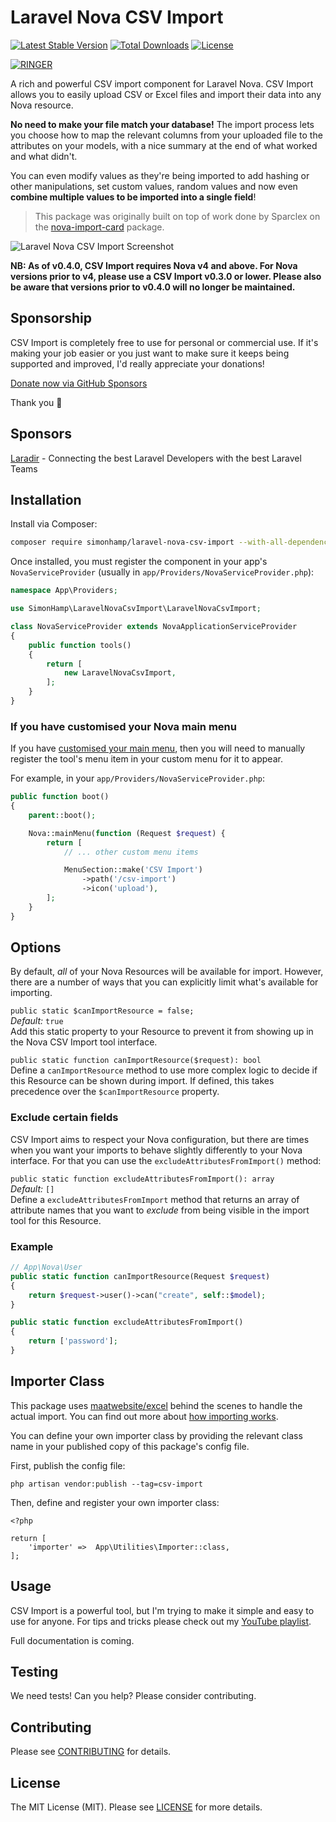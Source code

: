 # Laravel Nova CSV Import

[![Latest Stable Version](https://poser.pugx.org/simonhamp/laravel-nova-csv-import/v/stable?style=for-the-badge)](https://packagist.org/packages/simonhamp/laravel-nova-csv-import) [![Total Downloads](https://poser.pugx.org/simonhamp/laravel-nova-csv-import/downloads?style=for-the-badge)](https://packagist.org/packages/simonhamp/laravel-nova-csv-import) [![License](https://poser.pugx.org/simonhamp/laravel-nova-csv-import/license?style=for-the-badge)](https://packagist.org/packages/simonhamp/laravel-nova-csv-import)

[![RINGER](https://www.ringerhq.com/images/get-support-on-ringer.svg)](https://www.ringerhq.com/i/simonhamp/laravel-nova-csv-import)

A rich and powerful CSV import component for Laravel Nova. CSV Import allows you to easily upload CSV or Excel files
and import their data into any Nova resource.

**No need to make your file match your database!** The import process lets you choose how to map the relevant columns
from your uploaded file to the attributes on your models, with a nice summary at the end of what worked and what didn't.

You can even modify values as they're being imported to add hashing or other manipulations, set custom values, random
values and now even **combine multiple values to be imported into a single field**!

> This package was originally built on top of work done by Sparclex on the
[nova-import-card](https://github.com/Sparclex/nova-import-card) package.

![Laravel Nova CSV Import Screenshot](https://raw.githubusercontent.com/simonhamp/laravel-nova-csv-import/master/screenshots/readme.png)

**NB: As of v0.4.0, CSV Import requires Nova v4 and above. For Nova versions prior to v4, please use a CSV Import
v0.3.0 or lower. Please also be aware that versions prior to v0.4.0 will no longer be maintained.**

## Sponsorship
CSV Import is completely free to use for personal or commercial use. If it's making your job easier or you just want to
make sure it keeps being supported and improved, I'd really appreciate your donations!

[Donate now via GitHub Sponsors](https://github.com/sponsors/simonhamp)

Thank you 🙏

## Sponsors

[Laradir](https://laradir.com/?ref=laravel-nov-csv-import-github) - Connecting the best Laravel Developers with the best Laravel Teams

## Installation

Install via Composer:

```bash
composer require simonhamp/laravel-nova-csv-import --with-all-dependencies
```

Once installed, you must register the component in your app's `NovaServiceProvider`
(usually in `app/Providers/NovaServiceProvider.php`):

```php
namespace App\Providers;

use SimonHamp\LaravelNovaCsvImport\LaravelNovaCsvImport;

class NovaServiceProvider extends NovaApplicationServiceProvider
{
    public function tools()
    {
        return [
            new LaravelNovaCsvImport,
        ];
    }
}
```

### If you have customised your Nova main menu

If you have [customised your main menu](https://nova.laravel.com/docs/4.0/customization/menus.html#customizing-the-main-menu),
then you will need to manually register the tool's menu item in your custom menu for it to appear.

For example, in your `app/Providers/NovaServiceProvider.php`:

```php
public function boot()
{
    parent::boot();

    Nova::mainMenu(function (Request $request) {
        return [
            // ... other custom menu items

            MenuSection::make('CSV Import')
                ->path('/csv-import')
                ->icon('upload'),
        ];
    }
}
```

## Options
By default, _all_ of your Nova Resources will be available for import. However, there are a number of ways that you can
explicitly limit what's available for importing.

`public static $canImportResource = false;`  
*Default:* `true`  
Add this static property to your Resource to prevent it from showing up in the Nova CSV Import tool interface.

`public static function canImportResource($request): bool`  
Define a `canImportResource` method to use more complex logic to decide if this Resource can be shown during import.
If defined, this takes precedence over the `$canImportResource` property.

### Exclude certain fields

CSV Import aims to respect your Nova configuration, but there are times when you want your imports to behave slightly
differently to your Nova interface. For that you can use the `excludeAttributesFromImport()` method:

`public static function excludeAttributesFromImport(): array`  
*Default:* `[]`  
Define a `excludeAttributesFromImport` method that returns an array of attribute names that you want to _exclude_ from
being visible in the import tool for this Resource.
  

### Example 
  
```php
// App\Nova\User
public static function canImportResource(Request $request)
{
    return $request->user()->can("create", self::$model);
}

public static function excludeAttributesFromImport()
{
    return ['password'];
}
```

## Importer Class 
This package uses [maatwebsite/excel](https://github.com/Maatwebsite/Laravel-Excel) behind the scenes to handle the
actual import. You can find out more about
[how importing works](https://docs.laravel-excel.com/3.1/imports/basics.html#importing-basics).

You can define your own importer class by providing the relevant class name in your published copy of this package's
config file.

First, publish the config file:
```
php artisan vendor:publish --tag=csv-import
``` 

Then, define and register your own importer class:
```
<?php

return [
    'importer' =>  App\Utilities\Importer::class,
];
```

## Usage

CSV Import is a powerful tool, but I'm trying to make it simple and easy to use for anyone. For tips and tricks
please check out my [YouTube playlist](https://www.youtube.com/playlist?list=PLGN3oYkYNEzzerDeGGphm_gzsDUC8YVwS).

Full documentation is coming.

## Testing

We need tests! Can you help? Please consider contributing.

## Contributing

Please see [CONTRIBUTING](CONTRIBUTING.md) for details.

## License

The MIT License (MIT). Please see [LICENSE](LICENSE.md) for more details.
